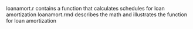 loanamort.r contains a function that calculates schedules for loan amortization
loanamort.rmd describes the math and illustrates the function for loan amortization

